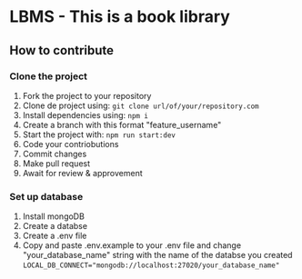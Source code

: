 # LBMS - This is a book library

## How to contribute

### Clone the project

1. Fork the project to your repository
2. Clone de project using: `git clone url/of/your/repository.com`
3. Install dependencies using: `npm i`
4. Create a branch with this format "feature_username"
5. Start the project with: `npm run start:dev`
6. Code your contriobutions
7. Commit changes
8. Make pull request
9. Await for review & approvement

### Set up database

1. Install mongoDB
2. Create a databse
3. Create a .env file
4. Copy and paste .env.example to your .env file and change "your_database_name" string with the name of the databse you created
   `LOCAL_DB_CONNECT="mongodb://localhost:27020/your_database_name"`
